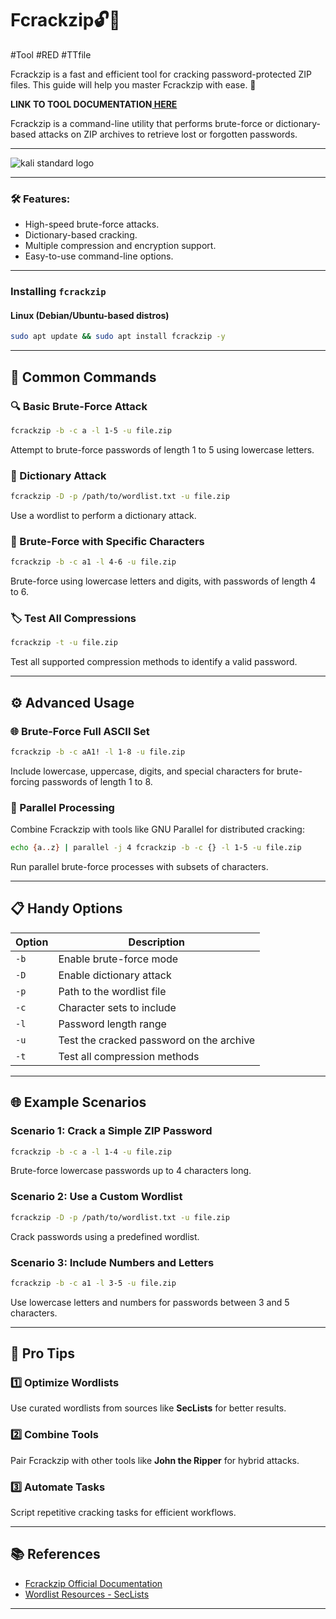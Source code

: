 # Fcrackzip🔓📂
#Tool #RED #TTfile 

Fcrackzip is a fast and efficient tool for cracking password-protected ZIP files. This guide will help you master Fcrackzip with ease. 🚀

**LINK TO TOOL DOCUMENTATION[ HERE](https://www.kali.org/tools/fcrackzip/)**

Fcrackzip is a command-line utility that performs brute-force or dictionary-based attacks on ZIP archives to retrieve lost or forgotten passwords.

---
![kali standard logo](https://www.kali.org/images/kali-tools-icon-missing.svg)

---

### 🛠 Features:
- High-speed brute-force attacks.
- Dictionary-based cracking.
- Multiple compression and encryption support.
- Easy-to-use command-line options.

---
### Installing `fcrackzip`

#### **Linux (Debian/Ubuntu-based distros)**
```bash
sudo apt update && sudo apt install fcrackzip -y
```

---

## 🧰 Common Commands

### 🔍 Basic Brute-Force Attack
```bash
fcrackzip -b -c a -l 1-5 -u file.zip
```
Attempt to brute-force passwords of length 1 to 5 using lowercase letters.

### 📂 Dictionary Attack
```bash
fcrackzip -D -p /path/to/wordlist.txt -u file.zip
```
Use a wordlist to perform a dictionary attack.

### 🔑 Brute-Force with Specific Characters
```bash
fcrackzip -b -c a1 -l 4-6 -u file.zip
```
Brute-force using lowercase letters and digits, with passwords of length 4 to 6.

### 🏷 Test All Compressions
```bash
fcrackzip -t -u file.zip
```
Test all supported compression methods to identify a valid password.

---

## ⚙️ Advanced Usage

### 🌐 Brute-Force Full ASCII Set
```bash
fcrackzip -b -c aA1! -l 1-8 -u file.zip
```
Include lowercase, uppercase, digits, and special characters for brute-forcing passwords of length 1 to 8.

### 🔄 Parallel Processing
Combine Fcrackzip with tools like GNU Parallel for distributed cracking:
```bash
echo {a..z} | parallel -j 4 fcrackzip -b -c {} -l 1-5 -u file.zip
```
Run parallel brute-force processes with subsets of characters.

---

## 📋 Handy Options

| Option       | Description                               |
|--------------|-------------------------------------------|
| `-b`         | Enable brute-force mode                  |
| `-D`         | Enable dictionary attack                 |
| `-p`         | Path to the wordlist file                |
| `-c`         | Character sets to include                |
| `-l`         | Password length range                    |
| `-u`         | Test the cracked password on the archive |
| `-t`         | Test all compression methods             |

---

## 🌐 Example Scenarios

### Scenario 1: Crack a Simple ZIP Password
```bash
fcrackzip -b -c a -l 1-4 -u file.zip
```
Brute-force lowercase passwords up to 4 characters long.

### Scenario 2: Use a Custom Wordlist
```bash
fcrackzip -D -p /path/to/wordlist.txt -u file.zip
```
Crack passwords using a predefined wordlist.

### Scenario 3: Include Numbers and Letters
```bash
fcrackzip -b -c a1 -l 3-5 -u file.zip
```
Use lowercase letters and numbers for passwords between 3 and 5 characters.

---

## 🚀 Pro Tips

### 1️⃣ Optimize Wordlists
Use curated wordlists from sources like **SecLists** for better results.

### 2️⃣ Combine Tools
Pair Fcrackzip with other tools like **John the Ripper** for hybrid attacks.

### 3️⃣ Automate Tasks
Script repetitive cracking tasks for efficient workflows.

---

## 📚 References
- [Fcrackzip Official Documentation](https://manpages.ubuntu.com/manpages/focal/man1/fcrackzip.1.html)
- [Wordlist Resources - SecLists](https://github.com/danielmiessler/SecLists)

---



